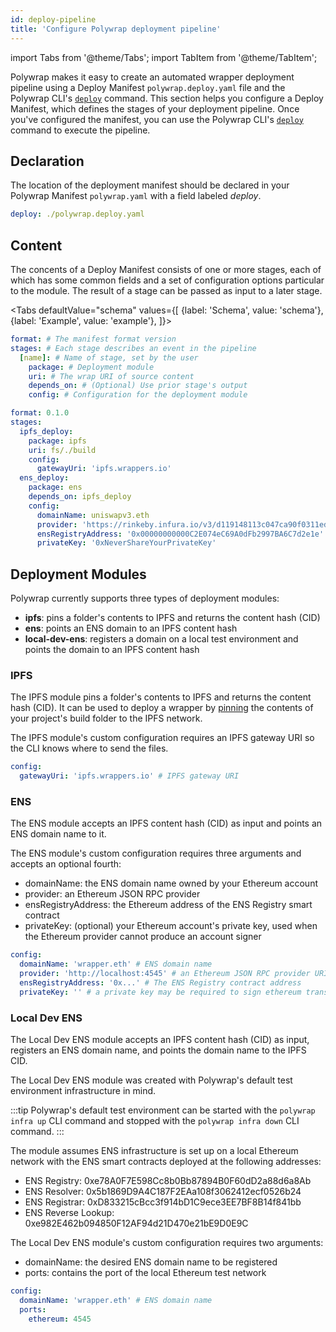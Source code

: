 ```yaml
---
id: deploy-pipeline
title: 'Configure Polywrap deployment pipeline'
---
```


import Tabs from '@theme/Tabs';
import TabItem from '@theme/TabItem';

Polywrap makes it easy to create an automated wrapper deployment pipeline using a Deploy Manifest `polywrap.deploy.yaml` file and the Polywrap CLI's [`deploy`](../../reference/cli/commands/deploy) command.
This section helps you configure a Deploy Manifest, which defines the stages of your deployment pipeline. 
Once you've configured the manifest, you can use the Polywrap CLI's [`deploy`](../../reference/cli/commands/deploy) command to execute the pipeline.

## Declaration

The location of the deployment manifest should be declared in your Polywrap Manifest `polywrap.yaml` with a field labeled *deploy*.

```yaml
deploy: ./polywrap.deploy.yaml
```

## Content

The concents of a Deploy Manifest consists of one or more stages, each of which has some common fields and a set of configuration
options particular to the module. The result of a stage can be passed as input to a later stage.

<Tabs
defaultValue="schema"
values={[
{label: 'Schema', value: 'schema'},
{label: 'Example', value: 'example'},
]}>
<TabItem value="schema">

```yaml
format: # The manifest format version
stages: # Each stage describes an event in the pipeline
  [name]: # Name of stage, set by the user
    package: # Deployment module
    uri: # The wrap URI of source content
    depends_on: # (Optional) Use prior stage's output
    config: # Configuration for the deployment module
```

</TabItem>
<TabItem value="example">

```yaml
format: 0.1.0
stages:
  ipfs_deploy:
    package: ipfs
    uri: fs/./build
    config:
      gatewayUri: 'ipfs.wrappers.io'
  ens_deploy:
    package: ens
    depends_on: ipfs_deploy
    config:
      domainName: uniswapv3.eth
      provider: 'https://rinkeby.infura.io/v3/d119148113c047ca90f0311ed729c467'
      ensRegistryAddress: '0x00000000000C2E074eC69A0dFb2997BA6C7d2e1e'
      privateKey: '0xNeverShareYourPrivateKey'
```
</TabItem>
</Tabs>

## Deployment Modules

Polywrap currently supports three types of deployment modules: 
 - **ipfs**: pins a folder's contents to IPFS and returns the content hash (CID)
 - **ens**: points an ENS domain to an IPFS content hash
 - **local-dev-ens**: registers a domain on a local test environment and points the domain to an IPFS content hash

### IPFS

The IPFS module pins a folder's contents to IPFS and returns the content hash (CID). 
It can be used to deploy a wrapper by [pinning](https://docs.ipfs.io/how-to/pin-files/) the contents of your project's build folder to the IPFS network. 

The IPFS module's custom configuration requires an IPFS gateway URI so the CLI knows where to send the files.

```yaml title="Example: ipfs configuration"
config:
  gatewayUri: 'ipfs.wrappers.io' # IPFS gateway URI
```

### ENS

The ENS module accepts an IPFS content hash (CID) as input and points an ENS domain name to it.

The ENS module's custom configuration requires three arguments and accepts an optional fourth:
 - domainName: the ENS domain name owned by your Ethereum account
 - provider: an Ethereum JSON RPC provider
 - ensRegistryAddress: the Ethereum address of the ENS Registry smart contract
 - privateKey: (optional) your Ethereum account's private key, used when the Ethereum provider cannot produce an account signer

```yaml title="Example: ens configuration"
config:
  domainName: 'wrapper.eth' # ENS domain name
  provider: 'http://localhost:4545' # an Ethereum JSON RPC provider URI
  ensRegistryAddress: '0x...' # The ENS Registry contract address
  privateKey: '' # a private key may be required to sign ethereum transactions
```

### Local Dev ENS

The Local Dev ENS module accepts an IPFS content hash (CID) as input, registers an ENS domain name, and points the domain name to the IPFS CID.

The Local Dev ENS module was created with Polywrap's default test environment infrastructure in mind. 

:::tip
Polywrap's default test environment can be started with the `polywrap infra up` CLI command and stopped with the `polywrap infra down` CLI command.
:::

The module assumes ENS infrastructure is set up on a local Ethereum network with the ENS smart contracts deployed at the following addresses:

 - ENS Registry: 0xe78A0F7E598Cc8b0Bb87894B0F60dD2a88d6a8Ab
 - ENS Resolver: 0x5b1869D9A4C187F2EAa108f3062412ecf0526b24
 - ENS Registrar: 0xD833215cBcc3f914bD1C9ece3EE7BF8B14f841bb
 - ENS Reverse Lookup: 0xe982E462b094850F12AF94d21D470e21bE9D0E9C

The Local Dev ENS module's custom configuration requires two arguments:
 - domainName: the desired ENS domain name to be registered
 - ports: contains the port of the local Ethereum test network

```yaml title="Example: local-dev-ens configuration"
config:
  domainName: 'wrapper.eth' # ENS domain name
  ports:
    ethereum: 4545
```